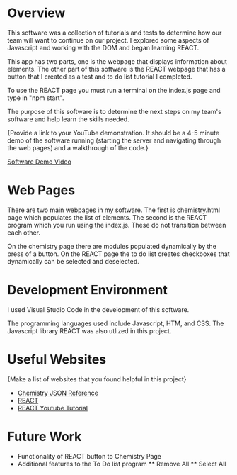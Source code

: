 # Overview

This software was a collection of tutorials and tests to determine how our team will want to continue on our project. I explored some aspects of Javascript and working with the DOM and began learning REACT. 

This app has two parts, one is the webpage that displays information about elements. The other part of this software is the REACT webpage that has a button that I created as a test and to do list tutorial I completed. 

To use the REACT page you must run a terminal on the index.js page and type in "npm start".

The purpose of this software is to determine the next steps on my team's software and help learn the skills needed.



{Provide a link to your YouTube demonstration.  It should be a 4-5 minute demo of the software running (starting the server and navigating through the web pages) and a walkthrough of the code.}

[Software Demo Video](http://youtube.link.goes.here)

# Web Pages

There are two main webpages in my software. The first is chemistry.html page which populates the list of elements. The second is the REACT program which you run using the index.js. These do not transition between each other.

On the chemistry page there are modules populated dynamically by the press of a button. On the REACT page the to do list creates checkboxes that dynamically can be selected and deselected.


# Development Environment
I used Visual Studio Code in the development of this software.

The programming languages used include Javascript, HTM, and CSS. The Javascript library REACT was also utlized in this project.

# Useful Websites

{Make a list of websites that you found helpful in this project}
* [Chemistry JSON Reference](https://github.com/Bowserinator/Periodic-Table-JSON.git)
* [REACT](https://reactjs.org/)
* [REACT Youtube Tutorial](https://www.youtube.com/watch?v=hQAHSlTtcmY&ab_channel=WebDevSimplified)

# Future Work


* Functionality of REACT button to Chemistry Page
* Additional features to the To Do list program
** Remove All
** Select All
